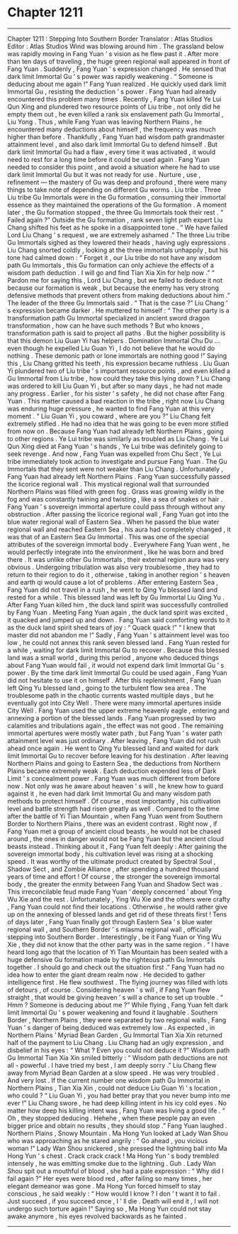 
# Chapter 1211


---

Chapter 1211 : Stepping Into Southern Border
Translator :
Atlas Studios
Editor :
Atlas Studios
Wind was blowing around him .
The grassland below was rapidly moving in Fang Yuan ’ s vision as he flew past it .
After more than ten days of traveling , the huge green regional wall appeared in front of Fang Yuan .
Suddenly , Fang Yuan ’ s expression changed .
He sensed that dark limit Immortal Gu ’ s power was rapidly weakening .
“ Someone is deducing about me again !” Fang Yuan realized .
He quickly used dark limit Immortal Gu , resisting the deduction ’ s power .
Fang Yuan had already encountered this problem many times . Recently , Fang Yuan killed Ye Lui Qun Xing and plundered two resource points of Liu tribe , not only did he empty them out , he even killed a rank six enslavement path Gu Immortal , Liu Yong .
Thus , while Fang Yuan was leaving Northern Plains , he encountered many deductions about himself , the frequency was much higher than before .
Thankfully , Fang Yuan had wisdom path grandmaster attainment level , and also dark limit Immortal Gu to defend himself .
But dark limit Immortal Gu had a flaw , every time it was activated , it would need to rest for a long time before it could be used again .
Fang Yuan needed to consider this point , and avoid a situation where he had to use dark limit Immortal Gu but it was not ready for use .
Nurture , use , refinement — the mastery of Gu was deep and profound , there were many things to take note of depending on different Gu worms .
Liu tribe .
Three Liu tribe Gu Immortals were in the Gu formation , consuming their immortal essence as they maintained the operations of the Gu formation .
A moment later , the Gu formation stopped , the three Gu Immortals took their rest .
“ Failed again ?” Outside the Gu formation , rank seven light path expert Liu Chang shifted his feet as he spoke in a disappointed tone .
“ We have failed Lord Liu Chang ’ s request , we are extremely ashamed .” The three Liu tribe Gu Immortals sighed as they lowered their heads , having ugly expressions .
Liu Chang snorted coldly , looking at the three immortals unhappily , but his tone had calmed down : “ Forget it , our Liu tribe do not have any wisdom path Gu Immortals , this Gu formation can only achieve the effects of a wisdom path deduction . I will go and find Tian Xia Xin for help now .”
“ Pardon me for saying this , Lord Liu Chang , but we failed to deduce it not because our formation is weak , but because the enemy has very strong defensive methods that prevent others from making deductions about him .” The leader of the three Gu Immortals said .
“ That is the case ?” Liu Chang ’ s expression became darker .
He muttered to himself : “ The other party is a transformation path Gu Immortal specialized in ancient sword dragon transformation , how can he have such methods ? But who knows , transformation path is said to project all paths . But the higher possibility is that this demon Liu Guan Yi has helpers . Domination Immortal Chu Du … even though he expelled Liu Guan Yi , I do not believe that he would do nothing . These demonic path or lone immortals are nothing good !”
Saying this , Liu Chang gritted his teeth , his expression became ruthless .
Liu Guan Yi plundered two of Liu tribe ’ s important resource points , and even killed a Gu Immortal from Liu tribe , how could they take this lying down ?
Liu Chang was ordered to kill Liu Guan Yi , but after so many days , he had not made any progress .
Earlier , for his sister ’ s safety , he did not chase after Fang Yuan . This matter caused a bad reaction in the tribe , right now Liu Chang was enduring huge pressure , he wanted to find Fang Yuan at this very moment .
“ Liu Guan Yi , you coward , where are you ?” Liu Chang felt extremely stifled .
He had no idea that he was going to be even more stifled from now on . Because Fang Yuan had already left Northern Plains , going to other regions .
Ye Lui tribe was similarly as troubled as Liu Chang .
Ye Lui Qun Xing died at Fang Yuan ’ s hands , Ye Lui tribe was definitely going to seek revenge . And now , Fang Yuan was expelled from Chu Sect , Ye Lui tribe immediately took action to investigate and pursue Fang Yuan .
The Gu Immortals that they sent were not weaker than Liu Chang . Unfortunately , Fang Yuan had already left Northern Plains .
Fang Yuan successfully passed the licorice regional wall .
This mystical regional wall that surrounded Northern Plains was filled with green fog . Grass was growing wildly in the fog and was constantly twining and twisting , like a sea of snakes or hair .
Fang Yuan ’ s sovereign immortal aperture could pass through without any obstruction .
After passing the licorice regional wall , Fang Yuan got into the blue water regional wall of Eastern Sea .
When he passed the blue water regional wall and reached Eastern Sea , his aura had completely changed , it was that of an Eastern Sea Gu Immortal .
This was one of the special attributes of the sovereign immortal body .
Everywhere Fang Yuan went , he would perfectly integrate into the environment , like he was born and bred there .
It was unlike other Gu Immortals , their external region aura was very obvious . Undergoing tribulation was also very troublesome , they had to return to their region to do it , otherwise , taking in another region ’ s heaven and earth qi would cause a lot of problems .
After entering Eastern Sea , Fang Yuan did not travel in a rush , he went to Qing Yu blessed land and rested for a while .
This blessed land was left by Gu Immortal Liu Qing Yu .
After Fang Yuan killed him , the duck land spirit was successfully controlled by Fang Yuan .
Meeting Fang Yuan again , the duck land spirit was excited , it quacked and jumped up and down .
Fang Yuan said comforting words to it as the duck land spirit shed tears of joy : “ Quack quack !”
“ I knew that master did not abandon me !”
Sadly , Fang Yuan ’ s attainment level was too low , he could not annex this rank seven blessed land .
Fang Yuan rested for a while , waiting for dark limit Immortal Gu to recover . Because this blessed land was a small world , during this period , anyone who deduced things about Fang Yuan would fail , it would not expend dark limit Immortal Gu ’ s power .
By the time dark limit Immortal Gu could be used again , Fang Yuan did not hesitate to use it on himself .
After this replenishment , Fang Yuan left Qing Yu blessed land , going to the turbulent flow sea area .
The troublesome path in the chaotic currents wasted multiple days , but he eventually got into City Well .
There were many immortal apertures inside City Well .
Fang Yuan used the upper extreme heavenly eagle , entering and annexing a portion of the blessed lands .
Fang Yuan progressed by two calamities and tribulations again , the effect was not good . The remaining immortal apertures were mostly water path , but Fang Yuan ’ s water path attainment level was just ordinary .
After leaving , Fang Yuan did not rush ahead once again . He went to Qing Yu blessed land and waited for dark limit Immortal Gu to recover before leaving for his destination .
After leaving Northern Plains and going to Eastern Sea , the deductions from Northern Plains became extremely weak . Each deduction expended less of Dark Limit ’ s concealment power .
Fang Yuan was much different from before now .
Not only was he aware about heaven ’ s will , he knew how to guard against it , he even had dark limit Immortal Gu and many wisdom path methods to protect himself . Of course , most importantly , his cultivation level and battle strength had risen greatly as well .
Compared to the time after the battle of Yi Tian Mountain , when Fang Yuan went from Southern Border to Northern Plains , there was an evident contrast .
Right now , if Fang Yuan met a group of ancient cloud beasts , he would not be chased around , the ones in danger would not be Fang Yuan but the ancient cloud beasts instead .
Thinking about it , Fang Yuan felt deeply : After gaining the sovereign immortal body , his cultivation level was rising at a shocking speed . It was worthy of the ultimate product created by Spectral Soul , Shadow Sect , and Zombie Alliance , after spending a hundred thousand years of time and effort !
Of course , the stronger the sovereign immortal body , the greater the enmity between Fang Yuan and Shadow Sect was .
This irreconcilable feud made Fang Yuan ‘ deeply concerned ’ about Ying Wu Xie and the rest .
Unfortunately , Ying Wu Xie and the others were crafty , Fang Yuan could not find their locations . Otherwise , he would rather give up on the annexing of blessed lands and get rid of these threats first !
Tens of days later , Fang Yuan finally got through Eastern Sea ’ s blue water regional wall , and Southern Border ’ s miasma regional wall , officially stepping into Southern Border .
Interestingly , be it Fang Yuan or Ying Wu Xie , they did not know that the other party was in the same region .
“ I have heard long ago that the location of Yi Tian Mountain has been sealed with a huge defensive Gu formation made by the righteous path Gu Immortals together . I should go and check out the situation first .” Fang Yuan had no idea how to enter the giant dream realm now .
He decided to gather intelligence first .
He flew southwest .
The flying journey was filled with lots of detours , of course .
Considering heaven ’ s will , if Fang Yuan flew straight , that would be giving heaven ’ s will a chance to set up trouble .
“ Hmm ? Someone is deducing about me ?” While flying , Fang Yuan felt dark limit Immortal Gu ’ s power weakening and found it laughable .
Southern Border , Northern Plains , they were separated by two regional walls , Fang Yuan ’ s danger of being deduced was extremely low .
As expected , in Northern Plains ’ Myriad Bean Garden , Gu Immortal Tian Xia Xin returned half of the payment to Liu Chang .
Liu Chang had an ugly expression , and disbelief in his eyes : “ What ? Even you could not deduce it ?”
Wisdom path Gu Immortal Tian Xia Xin smiled bitterly : “ Wisdom path deductions are not all - powerful . I have tried my best , I am deeply sorry .”
Liu Chang flew away from Myriad Bean Garden at a slow speed .
He was very troubled .
And very lost .
If the current number one wisdom path Gu Immortal in Northern Plains , Tian Xia Xin , could not deduce Liu Guan Yi ’ s location , who could ?
“ Liu Guan Yi , you had better pray that you never bump into me ever !” Liu Chang swore , he had deep killing intent in his icy cold eyes .
No matter how deep his killing intent was , Fang Yuan was living a good life .
“ Oh , they stopped deducing . Hehehe , when these people pay an even bigger price and obtain no results , they should stop .” Fang Yuan laughed .
Northern Plains , Snowy Mountain .
Ma Hong Yun looked at Lady Wan Shou who was approaching as he stared angrily : “ Go ahead , you vicious woman !”
Lady Wan Shou snickered , she pressed the lightning ball into Ma Hong Yun ’ s chest .
Crack crack crack !
Ma Hong Yun ’ s body trembled intensely , he was emitting smoke due to the lightning .
Guh .
Lady Wan Shou spit out a mouthful of blood , she had a pale expression : “ Why did I fail again ?”
Her eyes were blood red , after failing so many times , her elegant demeanor was gone .
Ma Hong Yun forced himself to stay conscious , he said weakly : “ How would I know ? I don ’ t want it to fail . Just succeed , if you succeed once , I ’ ll die . Death will end it , I will not undergo such torture again !”
Saying so , Ma Hong Yun could not stay awake anymore , his eyes revolved backwards as he fainted .

---

